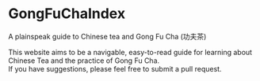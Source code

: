 # GongFuChaIndex
A plainspeak guide to Chinese tea and Gong Fu Cha (功夫茶)

This website aims to be a navigable, easy-to-read guide for learning about Chinese Tea and the practice of Gong Fu Cha. <br>
If you have suggestions, please feel free to submit a pull request.
